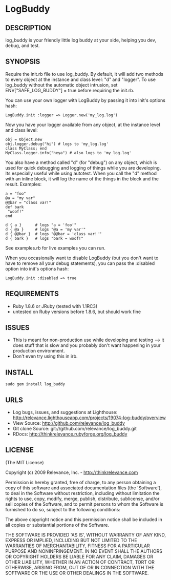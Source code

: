 # LogBuddy
  
## DESCRIPTION

log_buddy is your friendly little log buddy at your side, helping you dev, debug, and test.

## SYNOPSIS

Require the init.rb file to use log_buddy.  By default, it will add two methods to every object at the instance and class level: "d" and "logger".  To use log_buddy without the automatic object intrusion, set ENV["SAFE_LOG_BUDDY"] = true before requiring the init.rb.

You can use your own logger with LogBuddy by passing it into init's options hash:
    
    LogBuddy.init :logger => Logger.new('my_log.log')
    
Now you have your logger available from any object, at the instance level and class level:

    obj = Object.new
    obj.logger.debug("hi") # logs to 'my_log.log'
    class MyClass; end
    MyClass.logger.info("heya") # also logs to 'my_log.log'

You also have a method called "d" (for "debug") on any object, which is used for quick debugging and logging of things while you are developing.
Its especially useful while using autotest.  When you call the "d" method with an inline block, it will log the name of the things
in the block and the result.  Examples:

    a = "foo"
    @a = "my var"
    @@bar = "class var!"
    def bark
     "woof!"
    end

    d { a }      # logs "a = 'foo'"
    d { @a }     # logs "@a = 'my var'"
    d { @@bar }  # logs "@@bar = 'class var!'"
    d { bark }   # logs "bark = woof!"


See examples.rb for live examples you can run.

When you occasionally want to disable LogBuddy (but you don't want to have to remove all your debug statements), you can pass the :disabled option into init's options hash:

	LogBuddy.init :disabled => true

## REQUIREMENTS

* Ruby 1.8.6 or JRuby (tested with 1.1RC3)
* untested on Ruby versions before 1.8.6, but should work fine
 
## ISSUES

* This is meant for non-production use while developing and testing --> it does stuff that is slow and you probably don't want happening in your production environment.
* Don't even try using this in irb.

## INSTALL

	sudo gem install log_buddy

## URLS

* Log bugs, issues, and suggestions at Lighthouse: http://relevance.lighthouseapp.com/projects/19074-log-buddy/overview
* View Source: http://github.com/relevance/log_buddy
* Git clone Source: git://github.com/relevance/log_buddy.git
* RDocs: http://thinkrelevance.rubyforge.org/log_buddy

## LICENSE

(The MIT License)

Copyright (c) 2009 Relevance, Inc. - http://thinkrelevance.com

Permission is hereby granted, free of charge, to any person obtaining
a copy of this software and associated documentation files (the
'Software'), to deal in the Software without restriction, including
without limitation the rights to use, copy, modify, merge, publish,
distribute, sublicense, and/or sell copies of the Software, and to
permit persons to whom the Software is furnished to do so, subject to
the following conditions:

The above copyright notice and this permission notice shall be
included in all copies or substantial portions of the Software.

THE SOFTWARE IS PROVIDED 'AS IS', WITHOUT WARRANTY OF ANY KIND,
EXPRESS OR IMPLIED, INCLUDING BUT NOT LIMITED TO THE WARRANTIES OF
MERCHANTABILITY, FITNESS FOR A PARTICULAR PURPOSE AND NONINFRINGEMENT.
IN NO EVENT SHALL THE AUTHORS OR COPYRIGHT HOLDERS BE LIABLE FOR ANY
CLAIM, DAMAGES OR OTHER LIABILITY, WHETHER IN AN ACTION OF CONTRACT,
TORT OR OTHERWISE, ARISING FROM, OUT OF OR IN CONNECTION WITH THE
SOFTWARE OR THE USE OR OTHER DEALINGS IN THE SOFTWARE.